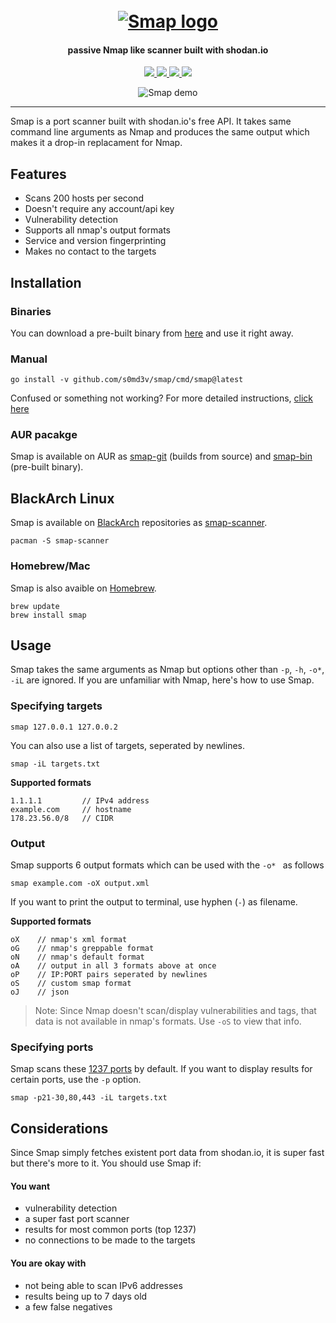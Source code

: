 <h1 align="center">
  <br>
  <a href="https://github.com/s0md3v/smap"><img src="/static/smap-logo.png" alt="Smap logo"></a>
</h1>

<h4 align="center">passive Nmap like scanner built with shodan.io</h4>

<p align="center">
  <a href="https://github.com/s0md3v/Smap/releases">
    <img src="https://img.shields.io/github/release/s0md3v/Smap.svg?label=version">
  </a>
  <a href="https://github.com/s0md3v/Smap/releases">
    <img src="https://img.shields.io/github/downloads/s0md3v/Smap/total">
  </a>
  <a href="https://github.com/s0md3v/SMap/issues?q=is%3Aissue+is%3Aclosed">
      <img src="https://img.shields.io/github/issues-closed-raw/s0md3v/Smap?color=dark-green&label=issues%20fixed">
  </a>
  <a href="https://travis-ci.com/s0md3v/Smap">
      <img src="https://img.shields.io/travis/com/s0md3v/Smap.svg?color=dark-green&label=tests">
  </a>
</p>

<p align="center"><img src="/static/smap-demo.png" alt="Smap demo"></p>

---

Smap is a port scanner built with shodan.io's free API. It takes same command line arguments as Nmap and produces the same output which makes it a drop-in replacament for Nmap.

## Features

- Scans 200 hosts per second
- Doesn't require any account/api key
- Vulnerability detection
- Supports all nmap's output formats
- Service and version fingerprinting
- Makes no contact to the targets

## Installation

### Binaries

You can download a pre-built binary from [here](https://github.com/s0md3v/Smap/releases) and use it right away.

### Manual

`go install -v github.com/s0md3v/smap/cmd/smap@latest`

Confused or something not working? For more detailed instructions, [click here](https://github.com/s0md3v/Smap/wiki/FAQ#how-do-i-install-smap)

### AUR pacakge

Smap is available on AUR as [smap-git](https://aur.archlinux.org/packages/smap-git) (builds from source) and [smap-bin](https://aur.archlinux.org/packages/smap-bin) (pre-built binary).

## BlackArch Linux

Smap is available on [BlackArch](https://blackarch.org/) repositories as [smap-scanner](https://github.com/BlackArch/blackarch/blob/master/packages/smap-scanner/PKGBUILD).

```
pacman -S smap-scanner
```

### Homebrew/Mac

Smap is also avaible on [Homebrew](https://formulae.brew.sh/formula/smap).

```
brew update
brew install smap
```

## Usage

Smap takes the same arguments as Nmap but options other than `-p`, `-h`, `-o*`, `-iL` are ignored. If you are unfamiliar with Nmap, here's how to use Smap.

### Specifying targets

```
smap 127.0.0.1 127.0.0.2
```

You can also use a list of targets, seperated by newlines.

```
smap -iL targets.txt
```

**Supported formats**

```
1.1.1.1         // IPv4 address
example.com     // hostname
178.23.56.0/8   // CIDR
```

### Output

Smap supports 6 output formats which can be used with the `-o* ` as follows

```
smap example.com -oX output.xml
```

If you want to print the output to terminal, use hyphen (`-`) as filename.

**Supported formats**

```
oX    // nmap's xml format
oG    // nmap's greppable format
oN    // nmap's default format
oA    // output in all 3 formats above at once
oP    // IP:PORT pairs seperated by newlines
oS    // custom smap format
oJ    // json
```

> Note: Since Nmap doesn't scan/display vulnerabilities and tags, that data is not available in nmap's formats. Use `-oS` to view that info.

### Specifying ports

Smap scans these [1237 ports](https://gist.githubusercontent.com/s0md3v/3e953e8e15afebc1879a2245e74fc90f/raw/1e20288e9bef43b60f7306b6f7e23044dabd9b8c/shodan_ports.txt) by default. If you want to display results for certain ports, use the `-p` option.

```
smap -p21-30,80,443 -iL targets.txt
```

## Considerations

Since Smap simply fetches existent port data from shodan.io, it is super fast but there's more to it. You should use Smap if:

#### You want

- vulnerability detection
- a super fast port scanner
- results for most common ports (top 1237)
- no connections to be made to the targets

#### You are okay with

- not being able to scan IPv6 addresses
- results being up to 7 days old
- a few false negatives
